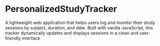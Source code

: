 # PersonalizedStudyTracker
A lightweight web application that helps users log and monitor their study sessions by subject, duration, and date. Built with vanilla JavaScript, this tracker dynamically updates and displays sessions in a clean and user-friendly interface

